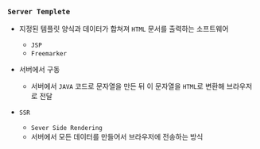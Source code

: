 ### `Server Templete`

- 지정된 템플릿 양식과 데이터가 합쳐져 `HTML` 문서를 출력하는 소프트웨어
    + `JSP`
    + `Freemarker`
- 서버에서 구동
    + 서버에서 `JAVA` 코드로 문자열을 만든 뒤 이 문자열을 `HTML`로 변환해 브라우저로 전달

- `SSR`
    + `Sever Side Rendering`
    + 서버에서 모든 데이터를 만들어서 브라우저에 전송하는 방식